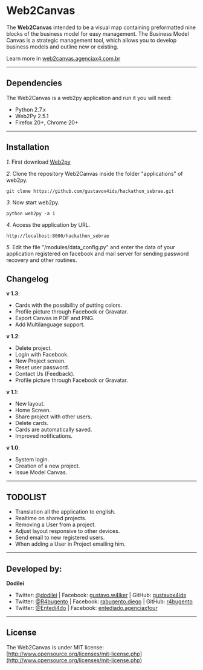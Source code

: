 Web2Canvas
=====================

The **Web2Canvas** intended to be a visual map containing preformatted nine blocks of the business model for easy management.
The Business Model Canvas is a strategic management tool, which allows you to develop business models and outline new or existing.

Learn more in [web2canvas.agenciax4.com.br](http://web2canvas.agenciax4.com.br/ "Web2Canvas")

---------------------------------------

Dependencies
--------------

The Web2Canvas is a web2py application and run it you will need:

- Python 2.7.x
- Web2Py 2.5.1
- Firefox 20+, Chrome 20+

---------------------------------------

Installation
------------

*1.*  First download [Web2py](https://github.com/web2py/web2py)

*2.*  Clone the repository Web2Canvas inside the folder "applications" of web2py.

    git clone https://github.com/gustavox4ids/hackathon_sebrae.git

*3.*  Now start web2py.

    python web2py -a 1

*4.*  Access the application by URL.

    http://localhost:8000/hackathon_sebrae

*5.*  Edit the file "/modules/data_config.py" and enter the data of your application registered on facebook and mail server for sending password recovery and other routines.

Changelog
-----------

**v 1.3**:

- Cards with the possibility of putting colors.
- Profile picture through Facebook or Gravatar.
- Export Canvas in PDF and PNG.
- Add Multilanguage support.

**v 1.2**:

- Delete project.
- Login with Facebook.
- New Project screen.
- Reset user password.
- Contact Us (Feedback).
- Profile picture through Facebook or Gravatar.

**v 1.1**:

- New layout.
- Home Screen.
- Share project with other users.
- Delete cards.
- Cards are automatically saved.
- Improved notifications.

**v 1.0**:

- System login.
- Creation of a new project.
- Issue Model Canvas.

---------------------------------------

TODOLIST
-----------

- Translation all the application to english.
- Realtime on shared projects.
- Removing a User from a project.
- Adjust layout responsive to other devices.
- Send email to new registered users.
- When adding a User in Project emailing him.

---------------------------------------

Developed by:
-------

**Dodilei**

+ Twitter: [@dodilei](http://twitter.com/dodilei "Twitter") | Facebook: [gustavo.w4lker](http://www.facebook.com/gustavo.w4lker/ "Facebook") | GitHub: [gustavox4ids](http://github.com/gustavox4ids "GitHub")
+ Twitter: [@R4bugento](http://twitter.com/r4bugento "Twitter") | Facebook: [rabugento.diego](http://www.facebook.com/rabugento.diego/ "Facebook") | GitHub: [r4bugento](http://github.com/r4bugento "GitHub")
+ Twitter: [@Entedi4do](http://twitter.com/entedi4do "Twitter") | Facebook: [entediado.agenciaxfour](http://www.facebook.com/entediado.agenciaxfour/ "Facebook")

---------------------------------------

License
---------------------
The Web2Canvas is under MIT license: [http://www.opensource.org/licenses/mit-license.php](http://www.opensource.org/licenses/mit-license.php)
